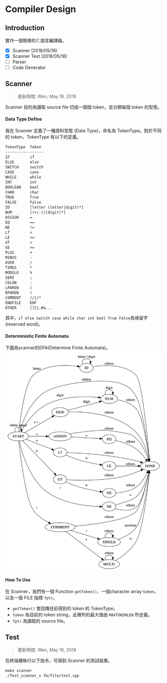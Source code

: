 Compiler Design
===
## Introduction
實作一個簡單的Ｃ語言編譯器。
- [x] Scanner (2018/05/16)
- [x] Scanner Test (2018/05/16) 
- [ ] Parser
- [ ] Code Generator
## Scanner
> 更新時間: Wen, May 16, 2018

Scanner 目的為讀取 source file 切成一個個 token，並分類每個 token 的型態。
#### Data Type Define
我在 Scanner 定義了一種資料型態 (Data Type)，命名為 TokenType。對於不同的 token，TokenType 有以下的定義。
``` 
TokenType  Token
-----------------
IF         if
ELSE       else
SWITCH     switch
CASE       case
WHILE      while
INT        int
BOOLEAN    bool
CHAR       char
TRUE       True
FALSE      False
ID         [letter (letter|digit)*]
NUM        [(+|-)|(digit)*]
ASSIGN     =
EQ         ==
NE         !=
LT         <
LE         <=
GT         >
GE         >=
PLUS       +
MINUS      -
OVER       /
TIMES      *
MODULO     %
SEMI       ;
COLON      :
LPAREN     (
RPAREN     )
COMMENT    //|/*
ENDFILE    EOF
OTHER      []{},#&...
```
其中，```if else switch case while char int bool True False```為保留字 (reserved word)。
#### Deterministic Finite Automata
下圖為scanner的DFA(Determine Finite Automata)。
![Scanner](doc/scanner.png)
#### How To Use
在 Scanner，我們有一個 Function ```getToken()```、一個character array ```token```，以及一個 FILE 指標 ```fptr```。
+ ```getToken()``` 會回傳目前得到的 token 的 TokenType。
+ ```token``` 為目前的 token string，此陣列的最大值由 ```MAXTOKENLEN``` 所定義。
+ ```fptr``` 為讀取的 source file。

## Test
> 更新時間: Wen, May 16, 2018

在終端機執行以下指令，可得到 Scanner 的測試結果。
```
make scanner
./Test_scanner_x tb/file/test.cpp
```
